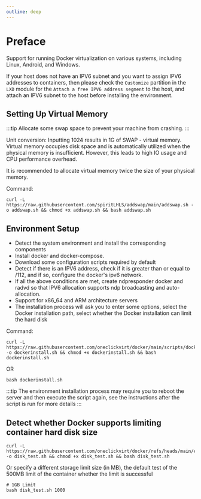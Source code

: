 ```yaml
---
outline: deep
---
```


# Preface

Support for running Docker virtualization on various systems, including Linux, Android, and Windows.

If your host does not have an IPV6 subnet and you want to assign IPV6 addresses to containers, then please check the ``Customize`` partition in the ``LXD`` module for the ``Attach a free IPV6 address segment`` to the host, and attach an IPV6 subnet to the host before installing the environment.

## Setting Up Virtual Memory

:::tip
Allocate some swap space to prevent your machine from crashing.
:::

Unit conversion: Inputting 1024 results in 1G of SWAP - virtual memory. Virtual memory occupies disk space and is automatically utilized when the physical memory is insufficient. However, this leads to high IO usage and CPU performance overhead.

It is recommended to allocate virtual memory twice the size of your physical memory.

Command:

```shell
curl -L https://raw.githubusercontent.com/spiritLHLS/addswap/main/addswap.sh -o addswap.sh && chmod +x addswap.sh && bash addswap.sh
```

## Environment Setup

- Detect the system environment and install the corresponding components
- Install docker and docker-compose.
- Download some configuration scripts required by default
- Detect if there is an IPV6 address, check if it is greater than or equal to /112, and if so, configure the docker's ipv6 network.
- If all the above conditions are met, create ndpresponder docker and radvd so that IPV6 allocation supports ndp broadcasting and auto-allocation.
- Support for x86_64 and ARM architecture servers
- The installation process will ask you to enter some options, select the Docker installation path, select whether the Docker installation can limit the hard disk

Command:

```shell
curl -L https://raw.githubusercontent.com/oneclickvirt/docker/main/scripts/dockerinstall.sh -o dockerinstall.sh && chmod +x dockerinstall.sh && bash dockerinstall.sh
```

OR

```
bash dockerinstall.sh
```

:::tip
The environment installation process may require you to reboot the server and then execute the script again, see the instructions after the script is run for more details
:::

## Detect whether Docker supports limiting container hard disk size

```shell
curl -L https://raw.githubusercontent.com/oneclickvirt/docker/refs/heads/main/extra_scripts/disk_test.sh -o disk_test.sh && chmod +x disk_test.sh && bash disk_test.sh
```

Or specify a different storage limit size (in MB), the default test of the 500MB limit of the container whether the limit is successful

```shell
# 1GB Limit
bash disk_test.sh 1000
```
